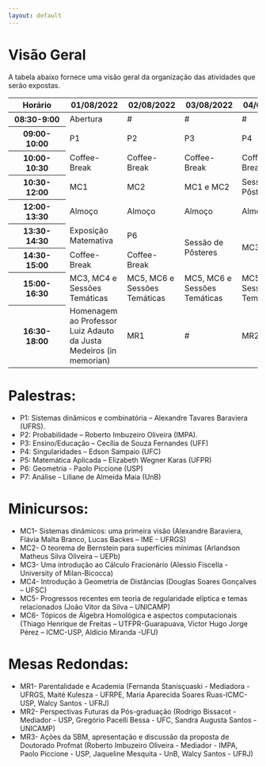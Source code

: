 ```yaml
---
layout: default
---
```


<h1 class="display-5 mb-3">
Visão Geral
</h1>

A tabela abaixo fornece uma visão geral da organização das atividades que serão expostas. 

<!-- teste [sessoes](/atividades/sessoes_tematicas/) -->

<style>
.table th, .table td {
min-width: 100px;
}
</style>

<div class="table-responsive-lg">
<table class="table table-striped">
  <thead>
    <tr>
      <th scope="col">Horário</th>
      <th scope="col">01/08/2022</th>
      <th scope="col">02/08/2022</th>
      <th scope="col">03/08/2022</th>
      <th scope="col">04/08/2022</th>
      <th scope="col">05/08/2022</th>
    </tr>
  </thead>
  <tbody>
    <tr>
      <th scope="row">08:30-9:00</th>
      <td>Abertura</td>
      <td> # </td>
      <td> # </td>
      <td> # </td>
      <td> # </td>
    </tr>
    <tr>
      <th scope="row">09:00-10:00</th>
      <td>P1</td>
      <td>P2</td>
      <td>P3</td>
      <td>P4</td>
      <td>P5</td>
    </tr>
    <tr>
      <th scope="row">10:00-10:30</th>
      <td>Coffee-Break</td>
      <td>Coffee-Break</td>
      <td>Coffee-Break</td>
      <td>Coffee-Break</td>
      <td>Coffee-Break</td>
    </tr>
	<tr>
      <th scope="row">10:30-12:00</th>
      <td>MC1</td>
      <td>MC2</td>
      <td>MC1 e MC2</td>
      <td>Sessão de Pôsteres</td>
      <td>MC1 e MC2</td>
    </tr>
	<tr>
		<th scope='row'>12:00-13:30  </th>
		<td> Almoço   </td>
		<td> Almoço   </td>
		<td> Almoço   </td>
		<td> Almoço   </td>
		<td> Almoço   </td>
	</tr>	
	<tr>
		<th scope='row'> 13:30-14:30   </th>
		<td> Exposição Matemativa  </td>
		<td> P6   </td>
		<td rowspan="2"> Sessão de Pôsteres   </td>
		<td rowspan="2"> MC3 e MC4   </td>
		<td> P7    </td>
	</tr>	
	<tr>
		<th scope='row'> 14:30-15:00   </th>
		<td> Coffee-Break   </td>
		<td> Coffee-Break   </td>
		<td> Coffee-Break   </td>
	</tr>
	<tr>
		<th scope='row'> 15:00-16:30  </th>
		<td> MC3, MC4 e Sessões Temáticas  </td>
		<td> MC5, MC6 e Sessões Temáticas  </td>
		<td> MC5, MC6 e Sessões Temáticas  </td>
		<td> MC5, MC6 e Sessões Temáticas   </td>
		<td> MC3, MC4 e Sessões Temáticas   </td>
	</tr>
	<tr>
		<th scope='row'> 16:30-18:00   </th>
		<td>  Homenagem ao Professor Luiz Adauto da Justa Medeiros (in memorian)  </td>
		<td>  MR1  </td>
		<td>  #  </td>
		<td>  MR2 </td>
		<td>  MR3 e Encerramento  </td>
	</tr>	
  </tbody>
</table>
</div>


<h1 class="display-5 mb-3">
 Palestras:
 </h1>

- P1:  Sistemas dinâmicos e combinatória – Alexandre Tavares Baraviera (UFRS).
- P2: Probabilidade – Roberto Imbuzeiro Oliveira (IMPA).
- P3: Ensino/Educação – Cecília de Souza Fernandes (UFF)
- P4: Singularidades – Edson Sampaio (UFC)
- P5: Matemática Aplicada – Elizabeth Wegner Karas (UFPR)
- P6: Geometria - Paolo Piccione (USP)
- P7: Análise - Liliane de Almeida Maia (UnB)


<h1 class="display-5 mb-3">
 Minicursos:
</h1>

- MC1- Sistemas dinâmicos: uma primeira visão (Alexandre Baraviera, Flávia Malta Branco, Lucas Backes – IME - UFRGS)
- MC2- O teorema de Bernstein para superfícies mínimas (Arlandson Matheus Silva Oliveira – UEPb)
- MC3- Uma introdução ao Cálculo Fracionário (Alessio Fiscella - University of Milan-Bicocca)
- MC4- Introdução à Geometria de Distâncias (Douglas Soares Gonçalves – UFSC)
- MC5- Progressos recentes em teoria de regularidade elíptica e temas relacionados (João Vitor da Silva – UNICAMP)
- MC6- Tópicos de Álgebra Homológica e aspectos computacionais (Thiago Henrique de Freitas – UTFPR-Guarapuava, Victor Hugo Jorge Pérez – ICMC-USP, Aldício Miranda -UFU)


<h1 class="display-5 mb-3">
Mesas Redondas:
</h1>

- MR1- Parentalidade e Academia (Fernanda Stanisçuaski - Mediadora - UFRGS, Maité Kulesza - UFRPE, Maria Aparecida Soares Ruas-ICMC-USP, Walcy Santos - UFRJ)
- MR2- Perspectivas Futuras da Pós-graduação (Rodrigo Bissacot - Mediador - USP, Gregório Pacelli Bessa - UFC, Sandra Augusta Santos - UNICAMP)
- MR3- Ações da SBM, apresentação e discussão da proposta de Doutorado Profmat (Roberto Imbuzeiro Oliveira - Mediador - IMPA, Paolo Piccione - USP, Jaqueline Mesquita - UnB, Walcy Santos - UFRJ)


